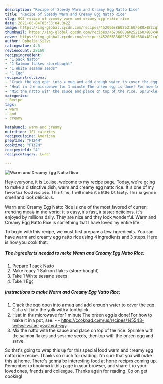 ```yaml
---
description: "Recipe of Speedy Warm and Creamy Egg Natto Rice"
title: "Recipe of Speedy Warm and Creamy Egg Natto Rice"
slug: 695-recipe-of-speedy-warm-and-creamy-egg-natto-rice
date: 2021-06-04T05:53:04.362Z
image: https://img-global.cpcdn.com/recipes/4520668860252160/680x482cq70/warm-and-creamy-egg-natto-rice-recipe-main-photo.jpg
thumbnail: https://img-global.cpcdn.com/recipes/4520668860252160/680x482cq70/warm-and-creamy-egg-natto-rice-recipe-main-photo.jpg
cover: https://img-global.cpcdn.com/recipes/4520668860252160/680x482cq70/warm-and-creamy-egg-natto-rice-recipe-main-photo.jpg
author: Ophelia Silva
ratingvalue: 4.6
reviewcount: 28160
recipeingredient:
- "1 pack Natto"
- "1 Salmon flakes storebought"
- "1 White sesame seeds"
- "1 Egg"
recipeinstructions:
- "Crack the egg open into a mug and add enough water to cover the egg. Cut a slit into the yolk with a toothpick."
- "Heat in the microwave for 1 minute The onsen egg is done! For how to make it in a pot, see.  https://cookpad.com/us/recipes/145543-boiled-water-poached-egg"
- "Mix the natto with the sauce and place on top of the rice. Sprinkle with the salmon flakes and sesame seeds, then top with the onsen egg and serve."
categories:
- Recipe
tags:
- warm
- and
- creamy

katakunci: warm and creamy 
nutrition: 101 calories
recipecuisine: American
preptime: "PT24M"
cooktime: "PT32M"
recipeyield: "4"
recipecategory: Lunch

---
```



![Warm and Creamy Egg Natto Rice](https://img-global.cpcdn.com/recipes/4520668860252160/680x482cq70/warm-and-creamy-egg-natto-rice-recipe-main-photo.jpg)

Hey everyone, it is Louise, welcome to my recipe page. Today, we're going to make a distinctive dish, warm and creamy egg natto rice. It is one of my favorites food recipes. This time, I will make it a little bit tasty. This is gonna smell and look delicious.



Warm and Creamy Egg Natto Rice is one of the most favored of current trending meals in the world. It is easy, it's fast, it tastes delicious. It's enjoyed by millions daily. They are nice and they look wonderful. Warm and Creamy Egg Natto Rice is something that I have loved my entire life.


To begin with this recipe, we must first prepare a few ingredients. You can have warm and creamy egg natto rice using 4 ingredients and 3 steps. Here is how you cook that.

<!--inarticleads1-->

##### The ingredients needed to make Warm and Creamy Egg Natto Rice:

1. Prepare 1 pack Natto
1. Make ready 1 Salmon flakes (store-bought)
1. Take 1 White sesame seeds
1. Take 1 Egg




<!--inarticleads2-->

##### Instructions to make Warm and Creamy Egg Natto Rice:

1. Crack the egg open into a mug and add enough water to cover the egg. Cut a slit into the yolk with a toothpick.
1. Heat in the microwave for 1 minute The onsen egg is done! For how to make it in a pot, see. -  - https://cookpad.com/us/recipes/145543-boiled-water-poached-egg
1. Mix the natto with the sauce and place on top of the rice. Sprinkle with the salmon flakes and sesame seeds, then top with the onsen egg and serve.




So that's going to wrap this up for this special food warm and creamy egg natto rice recipe. Thanks so much for reading. I'm sure that you will make this at home. There's gonna be interesting food at home recipes coming up. Remember to bookmark this page in your browser, and share it to your loved ones, friends and colleague. Thanks again for reading. Go on get cooking!
